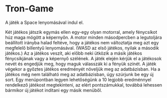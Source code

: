 # Tron-Game

A játék a Space lenyomásával indul el.

Két játékos játszik egymás ellen egy-egy olyan motorral, amely fénycsíkot
húz maga mögött a képernyőn. A motor minden másodpercben a legutoljára beállított
irányba halad feltéve, hogy a játékos nem változtatja meg azt egy megfelelő billentyű
lenyomásával. (WASD az első játékos, nyilak a második játékos.)
Az a játékos veszít, aki előbb neki ütközik a másik játékos fénycsíkjának vagy a képernyő
szélének. A játék elején kérjük el a játékosok nevét és engedjük meg, hogy maguk
válasszák ki a fényük színét. A játék végekor a győztes játékos eredményét növeljük meg
az adatbázisban. Ha a játékos még nem található meg az adatbázisban, úgy szúrjunk be
egy új sort. Egy menüpontban legyen lehetőségünk a 10 legjobb eredménnyel rendelkező
játékost megtekinteni, az elért pontszámukkal, továbbá lehessen bármikor új játékot
indítani egy másik menüből.
